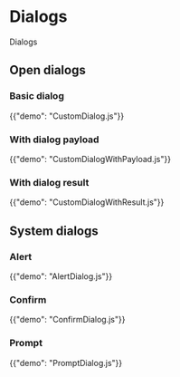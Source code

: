 # Dialogs

<p class="description">Dialogs</p>

## Open dialogs

### Basic dialog

{{"demo": "CustomDialog.js"}}

### With dialog payload

{{"demo": "CustomDialogWithPayload.js"}}

### With dialog result

{{"demo": "CustomDialogWithResult.js"}}

## System dialogs

### Alert

{{"demo": "AlertDialog.js"}}

### Confirm

{{"demo": "ConfirmDialog.js"}}

### Prompt

{{"demo": "PromptDialog.js"}}
